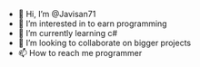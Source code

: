 - 👋 Hi, I’m @Javisan71
- 👀 I’m interested in to earn programming
- 🌱 I’m currently learning c#
- 💞️ I’m looking to collaborate on bigger projects
- 📫 How to reach me programmer

<!---
Javisan71/Javisan71 is a ✨ special ✨ repository because its `README.md` (this file) appears on your GitHub profile.
You can click the Preview link to take a look at your changes.
--->
